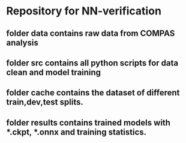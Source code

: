 # Repository for NN-verification
## folder data contains raw data from COMPAS analysis
## folder src contains all python scripts for data clean and model training
## folder cache contains the dataset of different train,dev,test splits.
## folder results contains trained models with *.ckpt, *.onnx and training statistics.